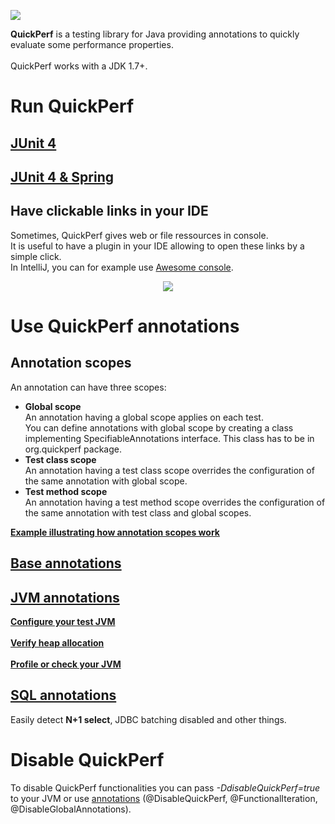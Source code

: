 ![](https://pbs.twimg.com/profile_banners/926219963333038086/1518645789)

**QuickPerf** is a testing library for Java providing annotations to quickly evaluate some performance properties.<br><br>
QuickPerf works with a JDK 1.7+.

# Run QuickPerf
## [JUnit 4](https://github.com/quick-perf/doc/wiki/JUnit-4)
## [JUnit 4 & Spring](https://github.com/quick-perf/doc/wiki/JUnit-4--&-Spring)
## Have clickable links in your IDE
Sometimes, QuickPerf gives web or file ressources in console.<br>
It is useful to have a plugin in your IDE allowing to open these links by a simple click.<br>
In IntelliJ, you can for example use [Awesome console](https://plugins.jetbrains.com/plugin/7677-awesome-console).
<br>
<p align="center"><img src="https://github.com/quick-perf/doc/blob/master/doc/images/Web_ressource.PNG"></p>

# Use QuickPerf annotations
## Annotation scopes
An annotation can have three scopes:
* **Global scope** <br>
An annotation having a global scope applies on each test.<br>
You can define annotations with global scope by creating a class implementing SpecifiableAnnotations interface. This class has to be in org.quickperf package.
* **Test class scope** <br>
An annotation having a test class scope overrides the configuration of the same annotation with global scope.
* **Test method scope** <br>
An annotation having a test method scope overrides the configuration of the same annotation with test class and global scopes.

**[Example illustrating how annotation scopes work](https://github.com/quick-perf/doc/wiki/Example-illustrating-how-annotation-scopes-work)**

## [Base annotations](https://github.com/quick-perf/doc/wiki/base-annotations)
## [JVM annotations](https://github.com/quick-perf/doc/wiki/JVM-annotations)
[**Configure your test JVM**](JVM-annotations#Configure-your-test-JVM)<br><br>
[**Verify heap allocation**](JVM-annotations#Verify-heap-allocation)<br><br>
[**Profile or check your JVM**](JVM-annotations#Profile-or-check-your-JVM)
## [SQL annotations](https://github.com/quick-perf/doc/wiki/SQL-annotations)
Easily detect **N+1 select**, JDBC batching disabled and other things.

# Disable QuickPerf
To disable QuickPerf functionalities you can pass *-DdisableQuickPerf=true* to your JVM or use [annotations](https://github.com/quick-perf/doc/wiki/base-annotations) (@DisableQuickPerf, @FunctionalIteration, 
@DisableGlobalAnnotations).